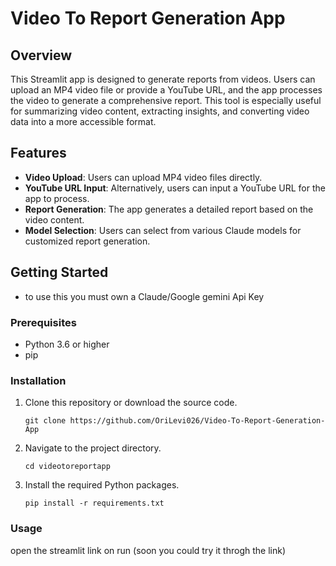 # Video To Report Generation App

## Overview
This Streamlit app is designed to generate reports from videos. Users can upload an MP4 video file or provide a YouTube URL, and the app processes the video to generate a comprehensive report. This tool is especially useful for summarizing video content, extracting insights, and converting video data into a more accessible format.

## Features
- **Video Upload**: Users can upload MP4 video files directly.
- **YouTube URL Input**: Alternatively, users can input a YouTube URL for the app to process.
- **Report Generation**: The app generates a detailed report based on the video content.
- **Model Selection**: Users can select from various Claude models for customized report generation.

## Getting Started
 - to use this you must own a Claude/Google gemini Api Key
### Prerequisites
- Python 3.6 or higher
- pip

### Installation
1. Clone this repository or download the source code.
    ```
    git clone https://github.com/OriLevi026/Video-To-Report-Generation-App
    ```
2. Navigate to the project directory.
    ```
    cd videotoreportapp
    ```
3. Install the required Python packages.
    ```
    pip install -r requirements.txt
    ```

### Usage
open the streamlit link on run (soon you could try it throgh the link)
